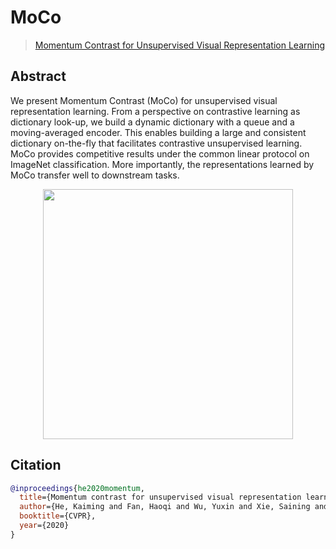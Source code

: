 # MoCo

> [Momentum Contrast for Unsupervised Visual Representation Learning](https://arxiv.org/abs/1911.05722)

## Abstract

We present Momentum Contrast (MoCo) for unsupervised visual representation learning. From a perspective on contrastive learning as dictionary look-up, we build a dynamic dictionary with a queue and a moving-averaged encoder. This enables building a large and consistent dictionary on-the-fly that facilitates contrastive unsupervised learning. MoCo provides competitive results under the common linear protocol on ImageNet classification. More importantly, the representations learned by MoCo transfer well to downstream tasks.

<div align="center">
<img  src="https://user-images.githubusercontent.com/36138628/149719892-1b6928e1-37cb-4cee-b053-ff12e1aa43c0.png" width="400" />
</div>

## Citation

```bibtex
@inproceedings{he2020momentum,
  title={Momentum contrast for unsupervised visual representation learning},
  author={He, Kaiming and Fan, Haoqi and Wu, Yuxin and Xie, Saining and Girshick, Ross},
  booktitle={CVPR},
  year={2020}
}
```
